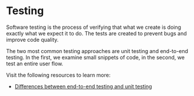 # Testing

Software testing is the process of verifying that what we create is doing exactly what we expect it to do. The tests are created to prevent bugs and improve code quality.

The two most common testing approaches are unit testing and end-to-end testing. In the first, we examine small snippets of code, in the second, we test an entire user flow.

Visit the following resources to learn more:

- [Differences between end-to-end testing and unit testing](https://www.geeksforgeeks.org/difference-between-end-to-end-testing-and-unit-testing/)
